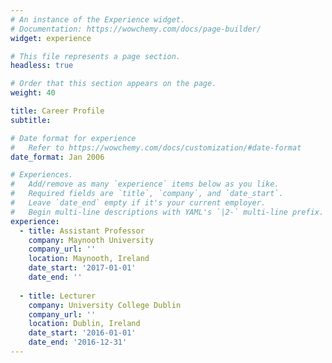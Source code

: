 ```yaml
---
# An instance of the Experience widget.
# Documentation: https://wowchemy.com/docs/page-builder/
widget: experience

# This file represents a page section.
headless: true

# Order that this section appears on the page.
weight: 40

title: Career Profile
subtitle:

# Date format for experience
#   Refer to https://wowchemy.com/docs/customization/#date-format
date_format: Jan 2006

# Experiences.
#   Add/remove as many `experience` items below as you like.
#   Required fields are `title`, `company`, and `date_start`.
#   Leave `date_end` empty if it's your current employer.
#   Begin multi-line descriptions with YAML's `|2-` multi-line prefix.
experience:
  - title: Assistant Professor
    company: Maynooth University
    company_url: ''
    location: Maynooth, Ireland
    date_start: '2017-01-01'
    date_end: ''
        
  - title: Lecturer
    company: University College Dublin
    company_url: ''
    location: Dublin, Ireland
    date_start: '2016-01-01'
    date_end: '2016-12-31'
---
```

